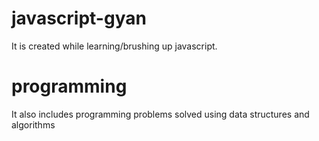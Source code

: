 # javascript-gyan
It is created while learning/brushing up javascript. 

# programming
It also includes programming problems solved using data structures and algorithms
